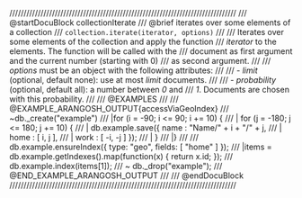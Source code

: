 ////////////////////////////////////////////////////////////////////////////////
/// @startDocuBlock collectionIterate
/// @brief iterates over some elements of a collection
/// `collection.iterate(iterator, options)`
///
/// Iterates over some elements of the collection and apply the function
/// *iterator* to the elements. The function will be called with the
/// document as first argument and the current number (starting with 0)
/// as second argument.
///
/// *options* must be an object with the following attributes:
///
/// - *limit* (optional, default none): use at most *limit* documents.
///
/// - *probability* (optional, default all): a number between *0* and
///   *1*. Documents are chosen with this probability.
///
/// @EXAMPLES
///
/// @EXAMPLE_ARANGOSH_OUTPUT{accessViaGeoIndex}
/// ~db._create("example")
/// |for (i = -90;  i <= 90;  i += 10) {
/// |  for (j = -180;  j <= 180;  j += 10) {
/// |    db.example.save({ name : "Name/" + i + "/" + j,
/// |                      home : [ i, j ],
/// |                      work : [ -i, -j ] });
/// |  }
/// |}
///
///  db.example.ensureIndex({ type: "geo", fields: [ "home" ] });
///  |items = db.example.getIndexes().map(function(x) { return x.id; });
///  db.example.index(items[1]);
/// ~ db._drop("example");
/// @END_EXAMPLE_ARANGOSH_OUTPUT
///
/// @endDocuBlock
////////////////////////////////////////////////////////////////////////////////